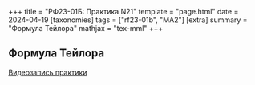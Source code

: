 +++
title = "РФ23-01Б: Практика N21"
template = "page.html"
date = 2024-04-19
[taxonomies]
tags = ["rf23-01b", "MA2"]
[extra]
summary = "Формула Тейлора"
mathjax = "tex-mml"
+++

<!-- more -->

## Формула Тейлора


[Видеозапись практики](https://youtu.be/8v9dLNwIToM?si=qoivrXYRyxOGbTcm&t=2160)

